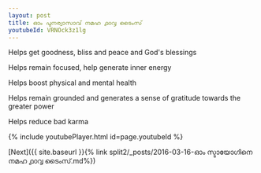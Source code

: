 ```yaml
---
layout: post
title: ഓം പുനര്വാസാവ് നമഹ ൧൦൮ ടൈംസ്
youtubeId: VRNOck3z1lg
---
```

 
 
Helps get goodness, bliss and peace and God's blessings
 
Helps remain focused, help generate inner energy 
 
Helps boost physical and mental health 
 
Helps remain grounded and generates a sense of gratitude towards the greater power 
 
Helps reduce bad karma
 
 
 
 


{% include youtubePlayer.html id=page.youtubeId %}
 
[Next]({{ site.baseurl }}{% link  split2/_posts/2016-03-16-ഓം സ്ടായോഗിനെ നമഹ ൧൦൮ ടൈംസ്.md%})
 
